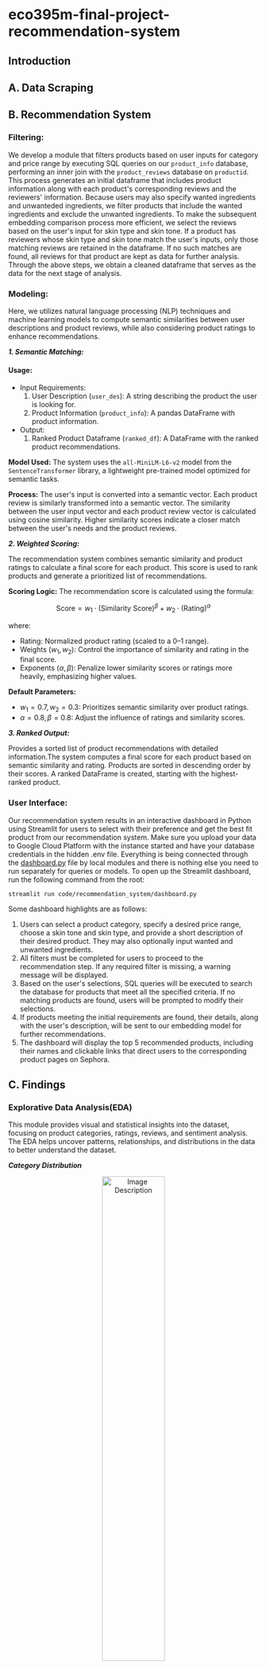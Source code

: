 # eco395m-final-project-recommendation-system
## Introduction
## A. Data Scraping
## B. Recommendation System
### Filtering:
We develop a module that filters products based on user inputs for category and price range by executing SQL queries on our `product_info` database, performing an inner join with the `product_reviews` database on `productid`. This process generates an initial dataframe that includes product information along with each product's corresponding reviews and the reviewers' information. Because users may also specify wanted ingredients and unwanteded ingredients, we filter products that include the wanted ingredients and exclude the unwanted ingredients. To make the subsequent embedding comparison process more efficient, we select the reviews based on the user's input for skin type and skin tone. If a product has reviewers whose skin type and skin tone match the user's inputs, only those matching reviews are retained in the dataframe. If no such matches are found, all reviews for that product are kept as data for further analysis. Through the above steps, we obtain a cleaned dataframe that serves as the data for the next stage of analysis.

### Modeling:
Here, we utilizes natural language processing (NLP) techniques and machine learning models to compute semantic similarities between user descriptions and product reviews, while also considering product ratings to enhance recommendations.

***1. Semantic Matching:***
#### Usage:
  - Input Requirements:
    1. User Description (`user_des`): A string describing the product the user is looking for.
    2. Product Information (`product_info`): A pandas DataFrame with product information.
  - Output:
    1. Ranked Product Dataframe (`ranked_df`): A DataFrame with the ranked product recommendations.

**Model Used:** The system uses the `all-MiniLM-L6-v2` model from the `SentenceTransformer` library, a lightweight pre-trained model optimized for semantic tasks.

**Process:** The user's input is converted into a semantic vector. Each product review is similarly transformed into a semantic vector. The similarity between the user input vector and each product review vector is calculated using cosine similarity. Higher similarity scores indicate a closer match between the user's needs and the product reviews.

***2. Weighted Scoring:***
  
  The recommendation system combines semantic similarity and product ratings to calculate a final score for each product. This score is used to rank products and generate a prioritized list of recommendations.

**Scoring Logic:** The recommendation score is calculated using the formula:

$$ \text{Score} = w_1 \cdot (\text{Similarity Score})^\beta + w_2 \cdot (\text{Rating})^\alpha$$

  where:

  - Rating: Normalized product rating (scaled to a 0–1 range).
  - Weights ($w_1, w_2$): Control the importance of similarity and rating in the final score.
  - Exponents ($\alpha, \beta$): Penalize lower similarity scores or ratings more heavily, emphasizing higher values.

**Default Parameters:**
  - $w_1 = 0.7, w_2 = 0.3$: Prioritizes semantic similarity over product ratings.
  - $\alpha = 0.8, \beta = 0.8$: Adjust the influence of ratings and similarity scores.

***3. Ranked Output:***

Provides a sorted list of product recommendations with detailed information.The system computes a final score for each product based on semantic similarity and rating. Products are sorted in descending order by their scores. A ranked DataFrame is created, starting with the highest-ranked product.

### User Interface:
Our recommendation system results in an interactive dashboard in Python using Streamlit for users to select with their preference and get the best fit product from our recommendation system. Make sure you upload your data to Google Cloud Platform with the instance started and have your database credentials in the hidden .env file. Everything is being connected through the [dashboard.py](code/recommendation_system/dashboard.py) file by local modules and there is nothing else you need to run separately for queries or models. To open up the Streamlit dashboard, run the following command from the root:
```bash
streamlit run code/recommendation_system/dashboard.py 
```
Some dashboard highlights are as follows:

1. Users can select a product category, specify a desired price range, choose a skin tone and skin type, and provide a short description of their desired product. They may also optionally input wanted and unwanted ingredients.
2. All filters must be completed for users to proceed to the recommendation step. If any required filter is missing, a warning message will be displayed.
3. Based on the user's selections, SQL queries will be executed to search the database for products that meet all the specified criteria. If no matching products are found, users will be prompted to modify their selections.
4. If products meeting the initial requirements are found, their details, along with the user's description, will be sent to our embedding model for further recommendations. 
5. The dashboard will display the top 5 recommended products, including their names and clickable links that direct users to the corresponding product pages on Sephora.


## C. Findings

### Explorative Data Analysis(EDA)

This module provides visual and statistical insights into the dataset, focusing on product categories, ratings, reviews, and sentiment analysis. The EDA helps uncover patterns, relationships, and distributions in the data to better understand the dataset.

***Category Distribution***

<div align="center">
<img src="https://github.com/TianyiZhang420/eco395m-final-project-recommendation-system/blob/main/image/category_distribution.png" alt="Image Description" style="width:50%;height:auto;">
</div>

 - **Dominance of Facial Makeup and Skincare**: Foundation makeup and mascara categories dominate in terms of product availability, indicating higher market focus.
 - **Limited Representation of Certain Categories**: Blush and sunscreen have significantly fewer products, which may indicate gaps in these markets.
 - **Even Distribution in Some Areas**: Certain categories, like luminizers and face masks, show a balanced presence.


***Correlation Analysis of ratings and the number of reviews***

<div align="center">
<img src="https://github.com/TianyiZhang420/eco395m-final-project-recommendation-system/blob/main/image/correlation_analysis.png" alt="Image Description" style="width:50%;height:auto;">
</div>

- **Correlation Coefficient**: The coefficient is -0.02, indicating a near-zero and slightly negative relationship. This suggests that ratings and the number of reviews are almost independent of each other.
- **Outliers**: Some products with mid-range ratings (e.g., ~4.0) have an exceptionally high number of reviews (>20,000), which may influence the overall distribution.


***Rating Distribution***


<div align="center">
<img src="https://github.com/TianyiZhang420/eco395m-final-project-recommendation-system/blob/main/image/rating_distribution.png" alt="Image Description" style="width:50%;height:auto;">
</div>

- **Dominance of Highly Rated Products**: The majority of products are rated between 4–5, with over 600 products falling into this category, highlighting a trend of high customer satisfaction.
- **Moderately Rated Products**: A smaller but notable portion of products has ratings in the 3–4 range, indicating decent but less impressive customer satisfaction.
- **Scarcity of Low Ratings**: Very few products fall in the 2–3 and 1–2 ranges, showing a rare occurrence of dissatisfaction.oducts with ratings in the ranges 2–3 and 1–2 are extremely few, indicating that most products are rated relatively highly.

***Sentiment Analysis***

<div align="center">
<img src="https://github.com/TianyiZhang420/eco395m-final-project-recommendation-system/blob/main/image/sentiment_analysis.png" alt="Image Description" style="width:50%;height:auto;">
</div>

- **Overwhelmingly Positive Sentiment**: Most reviews (88.2%) are positive, reflecting strong approval and satisfaction from users.
- **Moderate Negative Sentiment**: A smaller percentage of reviews (9.8%) are negative, indicating there are only few dissatisfaction among users.
- **Low Neutral Sentiment**: Only 2% of reviews are neutral, suggesting an indifferent or average user experience.

## D. Limitations

* Our recommendation system does not take the official product descriptions into account, which may contain information about the product's features and uses. If we incorporate the analysis of official descriptions into our recommendation system, the recommendations may better align with user needs.
* Our dashboard only displays selected product names and links to the websites, which might not be visually engaging from an UI/UX perspective.
* Our recommendation system is linked to static database, such that new data has to be manually entered into google cloud platform in order to keep product information up to date. 

## E. Further Plans
* Include the official product descriptions in the analyzed data, generate embeddings, and calculate their similarity to the user's input as part of the recommendation score.
* Redesign output interface by adding elements includng but not limited to images, ratings, or other visual cues.
* Integrate real-time data automatically from external sources like Sephora’s API to provide updated product details on a regular basis. 
